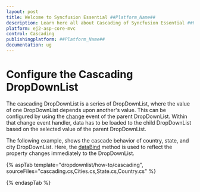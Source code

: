 ```yaml
---
layout: post
title: Welcome to Syncfusion Essential ##Platform_Name##
description: Learn here all about Cascading of Syncfusion Essential ##Platform_Name## widgets based on HTML5 and jQuery.
platform: ej2-asp-core-mvc
control: Cascading
publishingplatform: ##Platform_Name##
documentation: ug
---
```



# Configure the Cascading DropDownList

The cascading DropDownList is a series of DropDownList, where the value of one DropDownList depends
upon  another's value. This can be configured by using the [change](https://help.syncfusion.com/cr/cref_files/aspnetcore-js2/Syncfusion.EJ2~Syncfusion.EJ2.DropDowns.DropDownList~Change.html) event of the parent DropDownList.
Within that change event handler, data has to be loaded to the child DropDownList based on the selected
value of the parent DropDownList.

The following example, shows the cascade behavior of country, state, and city
DropDownList. Here, the [dataBind](https://help.syncfusion.com/cr/cref_files/aspnetcore-js2/Syncfusion.EJ2~Syncfusion.EJ2.DropDowns.DropDownListBuilder~DataBound.html) method is used to reflect the property changes immediately
to the DropDownList.

{% aspTab template="dropdownlist/how-to/cascading", sourceFiles="cascading.cs,Cities.cs,State.cs,Country.cs" %}

{% endaspTab %}
